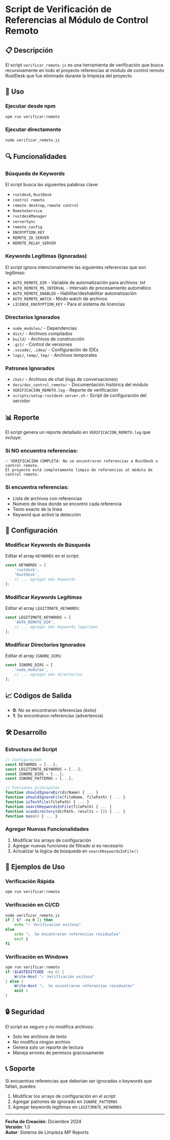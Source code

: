 # Script de Verificación de Referencias al Módulo de Control Remoto

## 📋 Descripción

El script `verificar_remoto.js` es una herramienta de verificación que busca recursivamente en todo el proyecto referencias al módulo de control remoto RustDesk que fue eliminado durante la limpieza del proyecto.

## 🚀 Uso

### Ejecutar desde npm
```bash
npm run verificar:remoto
```

### Ejecutar directamente
```bash
node verificar_remoto.js
```

## 🔍 Funcionalidades

### Búsqueda de Keywords
El script busca las siguientes palabras clave:
- `rustdesk`, `RustDesk`
- `control remoto`
- `remote desktop`, `remote control`
- `RemoteService`
- `rustdeskManager`
- `serverSync`
- `remote_config`
- `ENCRYPTION_KEY`
- `REMOTE_ID_SERVER`
- `REMOTE_RELAY_SERVER`

### Keywords Legítimas (Ignoradas)
El script ignora intencionalmente las siguientes referencias que son legítimas:
- `AUTO_REMOTE_DIR` - Variable de automatización para archivos .txt
- `AUTO_REMOTE_MS_INTERVAL` - Intervalo de procesamiento automático
- `AUTO_REMOTE_ENABLED` - Habilitar/deshabilitar automatización
- `AUTO_REMOTE_WATCH` - Modo watch de archivos
- `LICENSE_ENCRYPTION_KEY` - Para el sistema de licencias

### Directorios Ignorados
- `node_modules/` - Dependencias
- `dist/` - Archivos compilados
- `build/` - Archivos de construcción
- `.git/` - Control de versiones
- `.vscode/`, `.idea/` - Configuración de IDEs
- `logs/`, `temp/`, `tmp/` - Archivos temporales

### Patrones Ignorados
- `chat/` - Archivos de chat (logs de conversaciones)
- `docs/doc_control_remoto/` - Documentación histórica del módulo
- `VERIFICACION_REMOTO.log` - Reporte de verificación
- `scripts/setup-rustdesk-server.sh` - Script de configuración del servidor

## 📊 Reporte

El script genera un reporte detallado en `VERIFICACION_REMOTO.log` que incluye:

### Si NO encuentra referencias:
```
✅ VERIFICACIÓN COMPLETA: No se encontraron referencias a RustDesk o control remoto.
El proyecto está completamente limpio de referencias al módulo de control remoto.
```

### Si encuentra referencias:
- Lista de archivos con referencias
- Número de línea donde se encontró cada referencia
- Texto exacto de la línea
- Keyword que activó la detección

## 🔧 Configuración

### Modificar Keywords de Búsqueda
Editar el array `KEYWORDS` en el script:
```javascript
const KEYWORDS = [
    'rustdesk',
    'RustDesk', 
    // ... agregar más keywords
];
```

### Modificar Keywords Legítimas
Editar el array `LEGITIMATE_KEYWORDS`:
```javascript
const LEGITIMATE_KEYWORDS = [
    'AUTO_REMOTE_DIR',
    // ... agregar más keywords legítimas
];
```

### Modificar Directorios Ignorados
Editar el array `IGNORE_DIRS`:
```javascript
const IGNORE_DIRS = [
    'node_modules',
    // ... agregar más directorios
];
```

## 📈 Códigos de Salida

- **0**: No se encontraron referencias (éxito)
- **1**: Se encontraron referencias (advertencia)

## 🛠️ Desarrollo

### Estructura del Script
```javascript
// Configuración
const KEYWORDS = [...];
const LEGITIMATE_KEYWORDS = [...];
const IGNORE_DIRS = [...];
const IGNORE_PATTERNS = [...];

// Funciones principales
function shouldIgnoreDir(dirName) { ... }
function shouldIgnoreFile(fileName, filePath) { ... }
function isTextFile(filePath) { ... }
function searchKeywordsInFile(filePath) { ... }
function scanDirectory(dirPath, results = []) { ... }
function main() { ... }
```

### Agregar Nuevas Funcionalidades
1. Modificar los arrays de configuración
2. Agregar nuevas funciones de filtrado si es necesario
3. Actualizar la lógica de búsqueda en `searchKeywordsInFile()`

## 📝 Ejemplos de Uso

### Verificación Rápida
```bash
npm run verificar:remoto
```

### Verificación en CI/CD
```bash
node verificar_remoto.js
if [ $? -eq 0 ]; then
    echo "✅ Verificación exitosa"
else
    echo "⚠️  Se encontraron referencias residuales"
    exit 1
fi
```

### Verificación en Windows
```powershell
npm run verificar:remoto
if ($LASTEXITCODE -eq 0) {
    Write-Host "✅ Verificación exitosa"
} else {
    Write-Host "⚠️  Se encontraron referencias residuales"
    exit 1
}
```

## 🔒 Seguridad

El script es seguro y no modifica archivos:
- Solo lee archivos de texto
- No modifica ningún archivo
- Genera solo un reporte de lectura
- Maneja errores de permisos graciosamente

## 📞 Soporte

Si encuentras referencias que deberían ser ignoradas o keywords que faltan, puedes:

1. Modificar los arrays de configuración en el script
2. Agregar patrones de ignorado en `IGNORE_PATTERNS`
3. Agregar keywords legítimas en `LEGITIMATE_KEYWORDS`

---

**Fecha de Creación**: Diciembre 2024  
**Versión**: 1.0  
**Autor**: Sistema de Limpieza MP Reports
